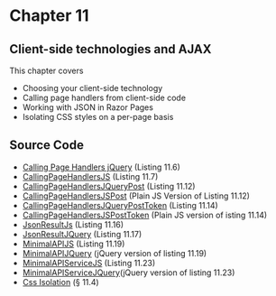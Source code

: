 # Chapter 11

## Client-side technologies and AJAX

This chapter covers
- Choosing your client-side technology
- Calling page handlers from client-side code
- Working with JSON in Razor Pages
- Isolating CSS styles on a per-page basis

## Source Code

- [Calling Page Handlers jQuery](https://github.com/mikebrind/Razor-Pages-In-Action/tree/main/Chapter11/CallingPageHandlersJQuery) (Listing 11.6)
- [CallingPageHandlersJS](https://github.com/mikebrind/Razor-Pages-In-Action/tree/main/Chapter11/CallingPageHandlersJS) (Listing 11.7)
- [CallingPageHandlersJQueryPost](https://github.com/mikebrind/Razor-Pages-In-Action/tree/main/Chapter11/CallingPageHandlersJQueryPost) (Listing 11.12)
- [CallingPageHandlersJSPost](https://github.com/mikebrind/Razor-Pages-In-Action/tree/main/Chapter11/CallingPageHandlersJSPost) (Plain JS Version of Listing 11.12)
- [CallingPageHandlersJQueryPostToken](https://github.com/mikebrind/Razor-Pages-In-Action/tree/main/Chapter11/CallingPageHandlersJQueryPostToken) (Listing 11.14)
- [CallingPageHandlersJSPostToken](https://github.com/mikebrind/Razor-Pages-In-Action/tree/main/Chapter11/CallingPageHandlersJSPostToken) (Plain JS version of isting 11.14)
- [JsonResultJs](https://github.com/mikebrind/Razor-Pages-In-Action/tree/main/Chapter11/JsonResultJS) (Listing 11.16)
- [JsonResultJQuery](https://github.com/mikebrind/Razor-Pages-In-Action/tree/main/Chapter11/JsonResultJQuery) (Listing 11.17)
- [MinimalAPIJS](https://github.com/mikebrind/Razor-Pages-In-Action/tree/main/Chapter11/MinimalAPIJS) (Listing 11.19)
- [MinimalAPIJQuery](https://github.com/mikebrind/Razor-Pages-In-Action/tree/main/Chapter11/MinimalAPIJQuery) (jQuery version of listing 11.19)
- [MinimalAPIServiceJS](https://github.com/mikebrind/Razor-Pages-In-Action/tree/main/Chapter11/MinimalAPIServiceJS) (Listing 11.23)
- [MinimalAPIServiceJQuery](https://github.com/mikebrind/Razor-Pages-In-Action/tree/main/Chapter11/MinimalAPIServiceJQuery)(jQuery version of listing 11.23)
- [Css Isolation](https://github.com/mikebrind/Razor-Pages-In-Action/tree/main/Chapter11/CssIsolation) (§ 11.4)